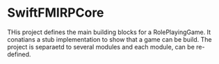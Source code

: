 # SwiftFMIRPCore

THis project defines the main building blocks for a RolePlayingGame. It conatians a stub implementation to show that a game can be build. The project is separaetd to several modules and each module, can be re-defined.

